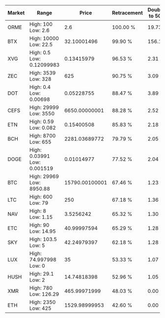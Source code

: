 | Market | Range | Price| Retracement | Doubles to 50% |
| --- | --- | --- | --- | --- |
| ORME | High: 100<br />Low: 2.6 | 2.6 | 100.00 % | 19.73 |
| BTX | High: 10000<br />Low: 22.5 | 32.10001496 | 99.90 % | 156.11 |
| XVG | High: 0.5<br />Low: 0.12099983 | 0.13415979 | 96.53 % | 2.31 |
| ZEC | High: 3539<br />Low: 328 | 625 | 90.75 % | 3.09 |
| DOT | High: 0.4<br />Low: 0.00698 | 0.05228755 | 88.47 % | 3.89 |
| CEFS | High: 29999<br />Low: 3550 | 6650.00000001 | 88.28 % | 2.52 |
| ETN | High: 0.59<br />Low: 0.082 | 0.15400508 | 85.83 % | 2.18 |
| BCH | High: 8700<br />Low: 655 | 2281.03689772 | 79.79 % | 2.05 |
| DOGE | High: 0.03991<br />Low: 0.001519 | 0.01014977 | 77.52 % | 2.04 |
| BTC | High: 29969<br />Low: 8950.88 | 15790.00100001 | 67.46 % | 1.23 |
| LTC | High: 600<br />Low: 79 | 250 | 67.18 % | 1.36 |
| NAV | High: 8<br />Low: 1.15 | 3.5256242 | 65.32 % | 1.30 |
| ETC | High: 90<br />Low: 14.95 | 40.99997594 | 65.29 % | 1.28 |
| SKY | High: 103.5<br />Low: 5 | 42.24979397 | 62.18 % | 1.28 |
| LUX | High: 74.997998<br />Low: 0 | 35 | 53.33 % | 1.07 |
| HUSH | High: 29.1<br />Low: 2 | 14.74818398 | 52.96 % | 1.05 |
| XMR | High: 780<br />Low: 126.29 | 465.99971999 | 48.03 % | 0.00 |
| ETH | High: 2350<br />Low: 425 | 1529.98999953 | 42.60 % | 0.00 |
